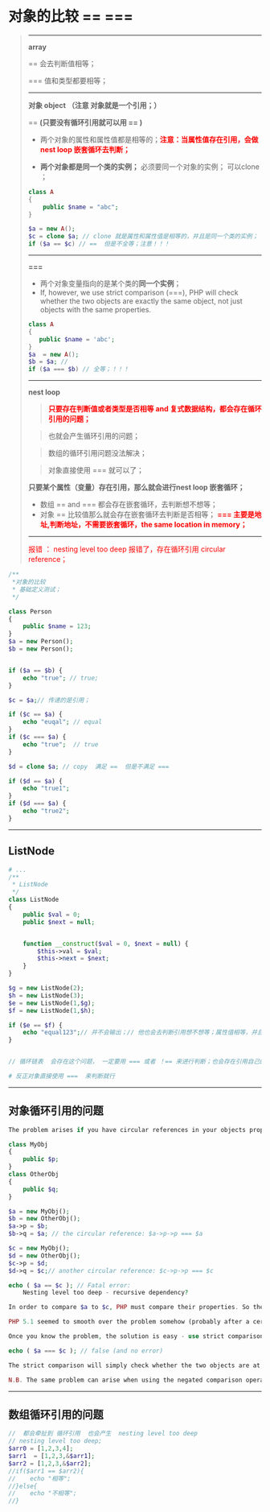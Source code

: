 # 对象的比较 == ===



>---
>
>**array**
>
>==  会去判断值相等；
>
>=== 值和类型都要相等；
>
>---
>
>
>
>**对象 object**  **（注意 对象就是一个引用；）** 
>
>==   **(只要没有循环引用就可以用 == )**
>
>* 两个对象的属性和属性值都是相等的；<font color=red>**注意：当属性值存在引用，会做nest loop 嵌套循环去判断；**</font>
>
>* **两个对象都是同一个类的实例；**  必须要同一个对象的实例； 可以clone ；
>
>  `````php
>  class A
>  {
>      public $name = "abc";
>  }
>  
>  $a = new A();
>  $c = clone $a; // clone 就是属性和属性值是相等的，并且是同一个类的实例；
>  if ($a == $c) // ==  但是不全等；注意！！！
>  `````
>
>  
>
>---
>
>**===**
>
>* 两个对象变量指向的是某个类的**同一个实例**；
>* If, however, we use strict comparison (===), PHP will check whether the two objects are exactly the same object, not just objects with the same properties.
>
>``````php
>class A
>{
>    public $name = 'abc';
>}
>$a  = new A();
>$b = $a; //
>if ($a === $b) // 全等；！！！
>``````
>
>
>
>----
>
>**nest loop**  
>
>> <font color=red>**只要存在判断值或者类型是否相等 and 复式数据结构，都会存在循环引用的问题；**</font>
>
>>也就会产生循环引用的问题；
>
>>数组的循环引用问题没法解决；
>
>>对象直接使用 === 就可以了；
>
>**只要某个属性（变量）存在引用，那么就会进行nest loop 嵌套循环；**
>
>* 数组 \==  and \=== 都会存在嵌套循环，去判断想不想等；
>* 对象 == 比较值那么就会存在嵌套循环去判断是否相等；<font color=red>   **\=== 主要是地址,判断地址，不需要嵌套循环，the same location in memory；**</font>
>
>---
>
>
>
><font color=red>报错 ： nesting level too deep 报错了，存在循环引用 circular reference；</font>
>
>



``````php
/**
 *对象的比较
 * 基础定义测试；
 */

class Person
{
    public $name = 123;
}
$a = new Person();
$b = new Person();


if ($a == $b) {
    echo "true"; // true;
}

$c = $a;// 传递的是引用；

if ($c == $a) {
    echo "euqal"; // equal
}
if ($c === $a) {
    echo "true";  // true
}

$d = clone $a; // copy  满足 ==  但是不满足 === 

if ($d == $a) {
    echo "true1";
}
if ($d === $a) {
    echo "true2";
}


``````



---

## ListNode

`````php
# ...
/**
 * ListNode
 */
class ListNode
{
    public $val = 0;
    public $next = null;


    function __construct($val = 0, $next = null) {
        $this->val = $val;
        $this->next = $next;
    }
}

$g = new ListNode(2);
$h = new ListNode(3);
$e = new ListNode(1,$g);
$f = new ListNode(1,$h);

if ($e == $f) {
    echo "equal123";// 并不会输出；// 他也会去判断引用想不想等；属性值相等，并且，
}


// 循环链表  会存在这个问题， 一定要用 === 或者 ！== 来进行判断；也会存在引用自己的问题 nesting level too deep

# 反正对象直接使用 ===  来判断就行
`````

---

## 对象循环引用的问题 

``````php
The problem arises if you have circular references in your objects properties. So, for example

class MyObj
{
    public $p;
}
class OtherObj
{
    public $q;
}

$a = new MyObj();
$b = new OtherObj();
$a->p = $b;
$b->q = $a; // the circular reference: $a->p->p === $a

$c = new MyObj();
$d = new OtherObj();
$c->p = $d;
$d->q = $c;// another circular reference: $c->p->p === $c

echo ( $a == $c ); // Fatal error:
    Nesting level too deep - recursive dependency?

In order to compare $a to $c, PHP must compare their properties. So the logic in PHP goes something like this: $a == $c if $a->p == $c->p if $a->p->p == $c->p->p if $a->p->p->p == $c->p->p->p etc. indefinitely.

PHP 5.1 seemed to smooth over the problem somehow (probably after a certain level of recursion it simply returned false) - and usually it worked out fine. PHP 5.2 correctly produces the fatal error above.

Once you know the problem, the solution is easy - use strict comparison.

echo ( $a === $c ); // false (and no error)

The strict comparison will simply check whether the two objects are at the same location in memory and so doesn’t even look at the values of the properties.

N.B. The same problem can arise when using the negated comparison operators (use !== instead of !=) and when using in_array (use in_array’s third parameter to indicate strict comparison).


``````



---

## 数组循环引用的问题

````php
//  都会牵扯到 循环引用  也会产生  nesting level too deep
// nesting level too deep;
$arr0 = [1,2,3,4];
$arr1  = [1,2,3,&$arr1];
$arr2 = [1,2,3,&$arr2];
//if($arr1 == $arr2){
//    echo "相等";
//}else{
//    echo "不相等";
//}
````

